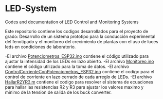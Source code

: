 # LED-System
Codes and documentation of LED Control and Monitoring Systems

Este repositorio contiene los codigos desarrollados para el proyecto de grado: Desarrollo de un sistema prototipo para la conducción experimental del fenotipado y el monitoreo del crecimiento de plantas con el uso de luces leds en condiciones de laboratorio.

-El archivo [Potenciometros_ESP32.ino](https://github.com/SamuelDAngulo/LED-System/blob/main/Potenciometros_ESP32.ino) contiene el código utilizado para ajustar la intensidad de los LEDs en lazo abierto.
-El archivo [Monitoreo.ino](https://github.com/SamuelDAngulo/LED-System/blob/main/Monitoreo.ino) contiene el código utilizado para la toma de datos.
-El archivo [ControlCorrienteConPotenciometros_ESP32.ino](https://github.com/SamuelDAngulo/LED-System/blob/main/ControlCorrienteConPotenciometros_ESP32.ino) contiene el codigo para el control de corriente en lazo cerrado de cada arreglo de LEDs.
-El archivo [HallarR2YR3.m](https://github.com/SamuelDAngulo/LED-System/blob/main/HallarR2YR3.m) contiene el codigo para resolver el sistema de ecuaciones para hallar las resistencias R2 y R3 para ajustar los valores maximo y minimo de la tension de salida de los buck converter.

